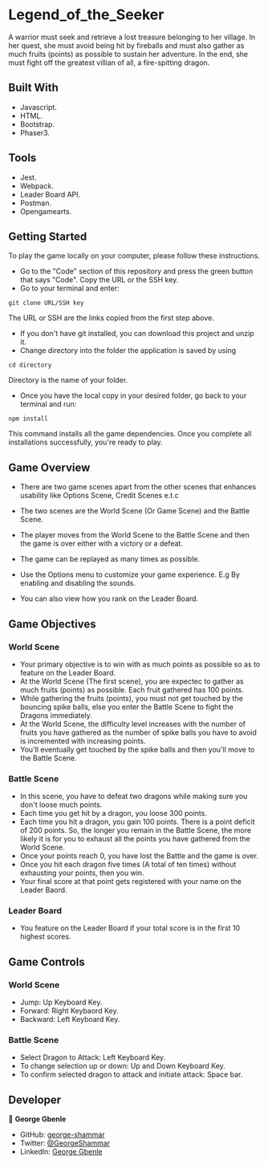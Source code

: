 # Legend_of_the_Seeker
A warrior must seek and retrieve a lost treasure belonging to her village. In her quest, she must avoid being hit by fireballs and must also gather as much fruits (points) as possible to sustain her adventure. In the end, she must fight off the greatest villian of all, a fire-spitting dragon.  

## Built With
- Javascript.
- HTML.
- Bootstrap.
- Phaser3.

## Tools
- Jest.
- Webpack.
- Leader Board API.
- Postman.
- Opengamearts.

## Getting Started

To play the game locally on your computer, please follow these instructions.

- Go to the "Code" section of this repository and press the green button that says "Code". Copy the URL or the SSH key.
- Go to your terminal and enter:
```
git clone URL/SSH key
```

The URL or SSH are the links copied from the first step above.

- If you don't have git installed, you can download this project and unzip it.
- Change directory into the folder the application is saved by using 
```
cd directory
```
Directory is the name of your folder.

- Once you have the local copy in your desired folder, go back to your terminal and run:
```
npm install
```
This command installs all the game dependencies. Once you complete all installations successfully, you're ready to play.

## Game Overview

- There are two game scenes apart from the other scenes that enhances usability like Options Scene, Credit Scenes e.t.c

- The two scenes are the World Scene (Or Game Scene) and the Battle Scene.
- The player moves from the World Scene to the Battle Scene and then the game is over either with a victory or a defeat.
- The game can be replayed as many times as possible.
- Use the Options menu to customize your game experience. E.g By enabling and disabling the sounds.
- You can also view how you rank on the Leader Board.

## Game Objectives

### World Scene
- Your primary objective is to win with as much points as possible so as to feature on the Leader Board.
- At the World Scene (The first scene), you are expectec to gather as much fruits (points) as possible. Each fruit gathered has 100 points.
- While gathering the fruits (points), you must not get touched by the bouncing spike balls, else you enter the Battle Scene to fight the Dragons immediately.
- At the World Scene, the difficulty level increases with the number of fruits you have gathered as the number of spike balls you have to avoid is incremented with increasing points.
- You'll eventually get touched by the spike balls and then you'll move to the Battle Scene.

### Battle Scene
- In this scene, you have to defeat two dragons while making sure you don't loose much points.
- Each time you get hit by a dragon, you loose 300 points.
- Each time you hit a dragon, you gain 100 points. There is a point deficit of 200 points. So, the longer you remain in the Battle Scene, the more likely it is for you to exhaust all the points you have gathered from the World Scene.
- Once your points reach 0, you have lost the Battle and the game is over.
- Once you hit each dragon five times (A total of ten times) without exhausting your points, then you win.
- Your final score at that point gets registered with your name on the Leader Baord.

### Leader Board
- You feature on the Leader Board if your total score is in the first 10 highest scores.

## Game Controls

### World Scene
- Jump: Up Keyboard Key.
- Forward: Right Keybaord Key.
- Backward: Left Keyboard Key.

### Battle Scene
- Select Dragon to Attack: Left Keyboard Key.
- To change selection up or down: Up and Down Keyboard Key.
- To confirm selected dragon to attack and initiate attack: Space bar.


## Developer

👤 **George Gbenle**

- GitHub: [george-shammar](https://github.com/george-shammar)
- Twitter: [@GeorgeShammar](https://twitter.com/GeorgeShammar)
- LinkedIn: [George Gbenle](https://www.linkedin.com/in/georgegbenle/)

